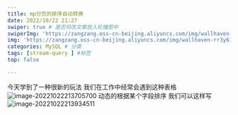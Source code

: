 ```yaml
---
title: mp分页的排序自动转换
date: 2022/10/22 21:27
swiper: true # 是否将改文章放入轮播图中
swiperImg: 'https://zangzang.oss-cn-beijing.aliyuncs.com/img/wallhaven-rr3y61.jpg' # 该文章在轮播图中的图片，可以是本地目录下图片也可以是http://xxx图片
img: 'https://zangzang.oss-cn-beijing.aliyuncs.com/img/wallhaven-rr3y61.jpg' # 该文章图片，可以是本地目录下图片也可以是http://xxx图片
categories: MySQL # 分类
tags: [stream-query ] #标签
top: false

---
```

今天学到了一种很新的玩法
我们在工作中经常会遇到这种表格
![image-20221022213705700](https://zangzang.oss-cn-beijing.aliyuncs.com/img/image-20221022213705700.png)
动态的根据某个字段排序
我们可以这样写
![image-20221022213934511](https://zangzang.oss-cn-beijing.aliyuncs.com/img/image-20221022213934511.png)